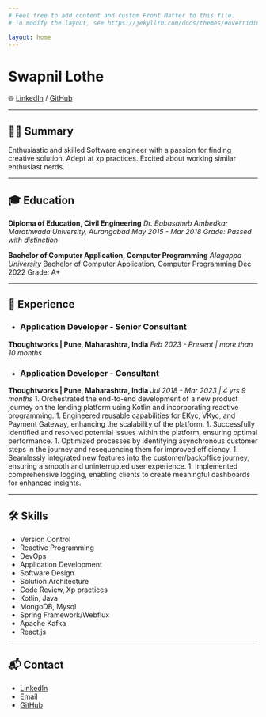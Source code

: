 ```yaml
---
# Feel free to add content and custom Front Matter to this file.
# To modify the layout, see https://jekyllrb.com/docs/themes/#overriding-theme-defaults

layout: home
---
```


# Swapnil Lothe

🌐 [LinkedIn](https://www.linkedin.com/in/swapnil-lothe-884572199/) / [GitHub](https://github.com/swapnillothe)

---

## 👩‍💻 Summary

Enthusiastic and skilled Software engineer with a passion for finding creative solution. Adept at xp practices. Excited about working similar enthusiast nerds.

---

## 🎓 Education

**Diploma of Education, Civil Engineering**
*Dr. Babasaheb Ambedkar Marathwada University, Aurangabad*
*May 2015 - Mar 2018*
*Grade: Passed with distinction*

**Bachelor of Computer Application, Computer Programming**
*Alagappa University*
Bachelor of Computer Application, Computer Programming
Dec 2022
Grade: A+

---

## 💼 Experience

- ### Application Developer - Senior Consultant
**Thoughtworks | Pune, Maharashtra, India**
*Feb 2023 - Present | more than 10 months*

- ### Application Developer - Consultant
**Thoughtworks | Pune, Maharashtra, India**
*Jul 2018 - Mar 2023 | 4 yrs 9 months*
    1. Orchestrated the end-to-end development of a new product journey on the lending platform using Kotlin and incorporating reactive programming.
    1. Engineered reusable capabilities for EKyc, VKyc, and Payment Gateway, enhancing the scalability of the platform.
    1. Successfully identified and resolved potential issues within the platform, ensuring optimal performance.
    1. Optimized processes by identifying asynchronous customer steps in the journey and resequencing them for improved efficiency.
    1. Seamlessly integrated new features into the customer/backoffice journey, ensuring a smooth and uninterrupted user experience.
    1. Implemented comprehensive logging, enabling clients to create meaningful dashboards for enhanced insights.

---

## 🛠️ Skills

- Version Control
- Reactive Programming 
- DevOps 
- Application Development
- Software Design
- Solution Architecture 
- Code Review, Xp practices
- Kotlin, Java 
- MongoDB, Mysql
- Spring Framework/Webflux 
- Apache Kafka 
- React.js 

---

## 📬 Contact

- [LinkedIn](https://www.linkedin.com/in/swapnil-lothe-884572199/)
- [Email](mailto:swapnillothe15@gmail.com)
- [GitHub](https://github.com/swapnillothe)

